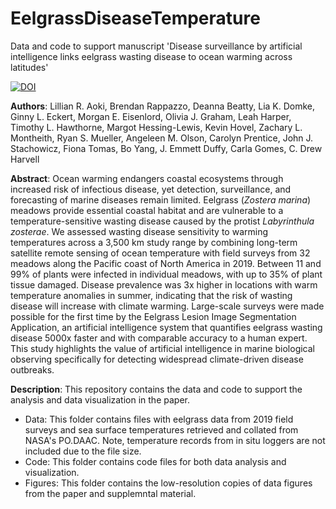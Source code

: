 # EelgrassDiseaseTemperature
Data and code to support manuscript 'Disease surveillance by artificial intelligence links eelgrass wasting disease to ocean warming across latitudes'


[![DOI](https://zenodo.org/badge/DOI/10.5281/zenodo.6476495.svg)](https://doi.org/10.5281/zenodo.6476495)


**Authors**: Lillian R. Aoki, Brendan Rappazzo, Deanna Beatty, Lia K. Domke, Ginny L. Eckert, Morgan E. Eisenlord, Olivia J. Graham, Leah Harper, Timothy L. Hawthorne, Margot Hessing-Lewis, Kevin Hovel, Zachary L. Montheith, Ryan S. Mueller, Angeleen M. Olson, Carolyn Prentice, John J. Stachowicz, Fiona Tomas, Bo Yang, J. Emmett Duffy, Carla Gomes, C. Drew Harvell

**Abstract**: Ocean warming endangers coastal ecosystems through increased risk of infectious disease, yet detection, surveillance, and forecasting of marine diseases remain limited. Eelgrass (*Zostera marina*) meadows provide essential coastal habitat and are vulnerable to a temperature-sensitive wasting disease caused by the protist *Labyrinthula zosterae*. We assessed wasting disease sensitivity to warming temperatures across a 3,500 km study range by combining long-term satellite remote sensing of ocean temperature with field surveys from 32 meadows along the Pacific coast of North America in 2019. Between 11 and 99% of plants were infected in individual meadows, with up to 35% of plant tissue damaged. Disease prevalence was 3x higher in locations with warm temperature anomalies in summer, indicating that the risk of wasting disease will increase with climate warming. Large-scale surveys were made possible for the first time by the Eelgrass Lesion Image Segmentation Application, an artificial intelligence system that quantifies eelgrass wasting disease 5000x faster and with comparable accuracy to a human expert. This study highlights the value of artificial intelligence in marine biological observing specifically for detecting widespread climate-driven disease outbreaks.

**Description**: This repository contains the data and code to support the analysis and data visualization in the paper.   
* Data: This folder contains files with eelgrass data from 2019 field surveys and sea surface temperatures retrieved and collated from NASA's PO.DAAC. Note, temperature records from in situ loggers are not included due to the file size.   
* Code: This folder contains code files for both data analysis and visualization.  
* Figures: This folder contains the low-resolution copies of data figures from the paper and supplemntal material. 
